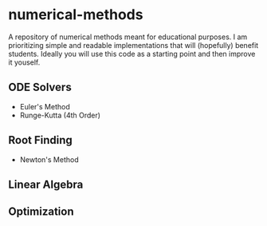 # numerical-methods
A repository of numerical methods meant for educational purposes. I am prioritizing simple and readable implementations that will (hopefully) benefit students. Ideally you will use this code as a starting point and then improve it youself.


## ODE Solvers
- Euler's Method
- Runge-Kutta (4th Order)

## Root Finding
- Newton's Method

## Linear Algebra

## Optimization
